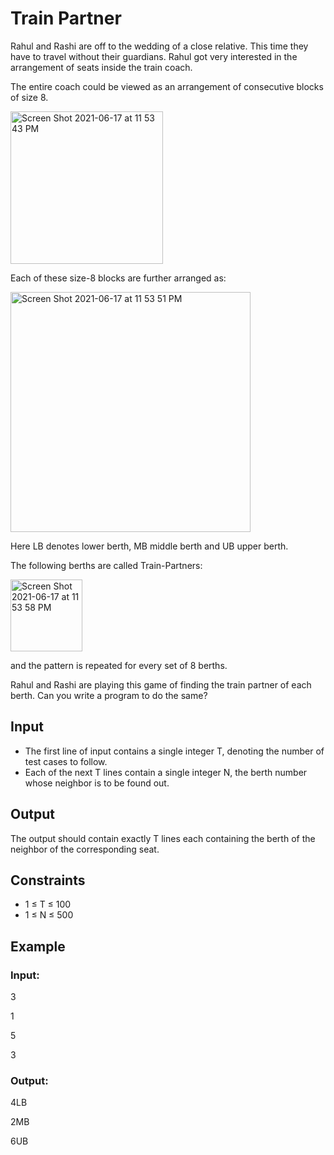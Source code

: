# Train Partner

Rahul and Rashi are off to the wedding of a close relative. This time they have to travel without their guardians. Rahul got very interested in the arrangement of seats inside the train coach.

The entire coach could be viewed as an arrangement of consecutive blocks of size 8.

<img width="244" alt="Screen Shot 2021-06-17 at 11 53 43 PM" src="https://user-images.githubusercontent.com/69542867/122513211-55cef480-cfc7-11eb-8a2c-407d2e2ccb9f.png">

Each of these size-8 blocks are further arranged as:

<img width="384" alt="Screen Shot 2021-06-17 at 11 53 51 PM" src="https://user-images.githubusercontent.com/69542867/122513214-55cef480-cfc7-11eb-8a1b-83c8bc97fdd1.png">

Here LB denotes lower berth, MB middle berth and UB upper berth.

The following berths are called Train-Partners:

<img width="115" alt="Screen Shot 2021-06-17 at 11 53 58 PM" src="https://user-images.githubusercontent.com/69542867/122513216-56678b00-cfc7-11eb-9b16-49a3b95310f7.png">

and the pattern is repeated for every set of 8 berths.

Rahul and Rashi are playing this game of finding the train partner of each berth. Can you write a program to do the same?

## Input

- The first line of input contains a single integer T, denoting the number of test cases to follow.
- Each of the next T lines contain a single integer N, the berth number whose neighbor is to be found out.

## Output

The output should contain exactly T lines each containing the berth of the neighbor of the corresponding seat.

## Constraints

- 1 ≤ T ≤ 100
- 1 ≤ N ≤ 500

## Example

### Input:

3

1

5

3

### Output:

4LB

2MB

6UB
